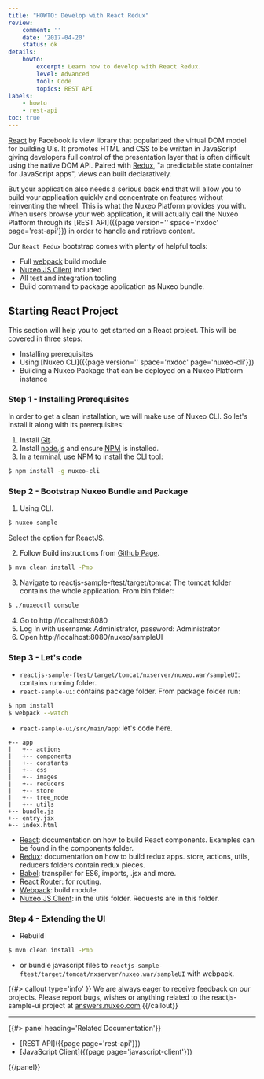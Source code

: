 ```yaml
---
title: "HOWTO: Develop with React Redux"
review:
    comment: ''
    date: '2017-04-20'
    status: ok
details:
    howto:
        excerpt: Learn how to develop with React Redux.
        level: Advanced
        tool: Code
        topics: REST API
labels:
    - howto
    - rest-api
toc: true
---
```

[React](https://facebook.github.io/react/) by Facebook is view library that popularized the virtual DOM model for building UIs. It promotes HTML and CSS to be written in JavaScript giving developers full control of the presentation layer that is often difficult using the native DOM API. Paired with [Redux](http://redux.js.org/), "a predictable state container for JavaScript apps", views can built declaratively.

But your application also needs a serious back end that will allow you to build your application quickly and concentrate on features without reinventing the wheel. This is what the Nuxeo Platform provides you with. When users browse your web application, it will actually call the Nuxeo Platform through its [REST API]({{page version='' space='nxdoc' page='rest-api'}}) in order to handle and retrieve content.

Our `React Redux` bootstrap comes with plenty of helpful tools:

- Full [webpack](https://webpack.github.io/) build module
- [Nuxeo JS Client](https://github.com/nuxeo/nuxeo-js-client) included
- All test and integration tooling
- Build command to package application as Nuxeo bundle.

## Starting React Project

This section will help you to get started on a React project. This will be covered in three steps:

- Installing prerequisites
- Using [Nuxeo CLI]({{page version='' space='nxdoc' page='nuxeo-cli'}})
- Building a Nuxeo Package that can be deployed on a Nuxeo Platform instance

### Step 1 - Installing Prerequisites

In order to get a clean installation, we will make use of Nuxeo CLI. So let's install it along with its prerequisites:

1. Install [Git](https://git-scm.com/).
2. Install [node.js](https://nodejs.org/) and ensure [NPM](https://www.npmjs.com/) is installed.
3. In a terminal, use NPM to install the CLI tool:

  ```bash
  $ npm install -g nuxeo-cli
  ```

### Step 2 - Bootstrap Nuxeo Bundle and Package

1. Using CLI.

  ```bash
  $ nuxeo sample
  ```
  Select the option for ReactJS.

2. Follow Build instructions from [Github Page](https://github.com/nuxeo/reactjs-sample-ui).

```bash
$ mvn clean install -Pmp
```

3. Navigate to reactjs-sample-ftest/target/tomcat
  The tomcat folder contains the whole application. From bin folder:

```bash
$ ./nuxeoctl console
```

4. Go to http://localhost:8080
5. Log In with username: Administrator, password: Administrator
6. Open http://localhost:8080/nuxeo/sampleUI


### Step 3 - Let's code

- `reactjs-sample-ftest/target/tomcat/nxserver/nuxeo.war/sampleUI`: contains running folder.
- `react-sample-ui`: contains package folder. From package folder run:

```bash
$ npm install
$ webpack --watch
```

- `react-sample-ui/src/main/app`: let's code here.
```
+-- app
|   +-- actions
|   +-- components
|   +-- constants
|   +-- css
|   +-- images
|   +-- reducers
|   +-- store
|   +-- tree_node
|   +-- utils
+-- bundle.js
+-- entry.jsx
+-- index.html
```

- [React](https://facebook.github.io/react/): documentation on how to build React components. Examples can be found in the components folder.
- [Redux](http://redux.js.org/): documentation on how to build redux apps. store, actions, utils, reducers folders contain redux pieces.
- [Babel](https://babeljs.io/): transpiler for ES6, imports, .jsx and more.
- [React Router](https://reacttraining.com/react-router/): for routing.
- [Webpack](https://webpack.github.io/): build module.
- [Nuxeo JS Client](https://github.com/nuxeo/nuxeo-js-client): in the utils folder. Requests are in this folder.

### Step 4 - Extending the UI

- Rebuild

```bash
$ mvn clean install -Pmp
```

- or bundle javascript files to `reactjs-sample-ftest/target/tomcat/nxserver/nuxeo.war/sampleUI` with webpack.


{{#> callout type='info' }}
We are always eager to receive feedback on our projects. Please report bugs, wishes or anything related to the reactjs-sample-ui project at [answers.nuxeo.com](https://answers.nuxeo.com)
{{/callout}}

* * *

<div class="row" data-equalizer data-equalize-on="medium"><div class="column medium-6">{{#> panel heading='Related Documentation'}}

- [REST API]({{page page='rest-api'}})
- [JavaScript Client]({{page page='javascript-client'}})

{{/panel}}</div><div class="column medium-6">

&nbsp;

</div></div>
